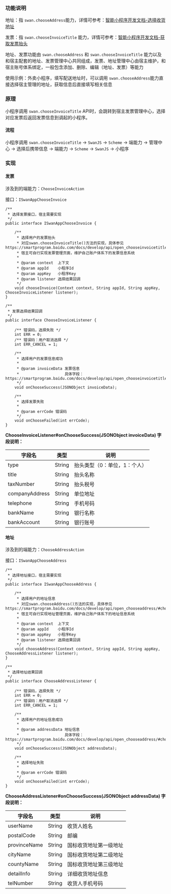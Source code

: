
### 功能说明

地址：指 `swan.chooseAddress`能力，详情可参考：[智能小程序开发文档-选择收货地址](https://smartprogram.baidu.com/docs/develop/api/open_chooseaddress/#chooseAddress/)

发票：指 `swan.chooseInvoiceTitle` 能力，详情可参考：[智能小程序开发文档-获取发票抬头](https://smartprogram.baidu.com/docs/develop/api/open_chooseinvoicetitle/)

地址、发票功能由 `swan.chooseAddress` 和 `swan.chooseInvoiceTitle` 能力以及和宿主配套的地址、发票管理中心共同组成，发票、地址管理中心由宿主维护，和宿主账号体系绑定，一般包含添加、删除、编辑（地址、发票）等能力


使用示例：外卖小程序，填写配送地址时，可以调用 `swan.chooseAddress`能力直接选择宿主管理的地址，获取信息后直接填写相关信息
 
### 原理
 
小程序调用 `swan.chooseInvoiceTitle` API时，会跳转到宿主发票管理中心，选择对应发票后返回发票信息到调起的小程序。

#### 流程
小程序调用 `swan.chooseInvoiceTitle` -> `SwanJS` -> `Scheme` -> 端能力 -> 管理中心 -> 选择后携带信息 -> 端能力 -> `Scheme` -> `SwanJS` -> 小程序
 
### 实现
 
#### 发票


涉及到的端能力：`ChooseInvoiceAction`

接口：`ISwanAppChooseInvoice`

```
/**
 * 选择发票接口，宿主需要实现
 */
public interface ISwanAppChooseInvoice {

    /**
     * 选择用户的发票抬头
     * 对应swan.chooseInvoiceTitle()方法的实现，具体参见https://smartprogram.baidu.com/docs/develop/api/open_chooseinvoicetitle/#chooseInvoiceTitle/
     * 宿主可自行实现发票管理页面，维护自己账户体系下的发票信息系统
     *
     * @param context  上下文
     * @param appId    小程序Id
     * @param appKey   小程序Key
     * @param listener 选择结果回调
     */
    void chooseInvoice(Context context, String appId, String appKey, ChooseInvoiceListener listener);
}

/**
 * 发票选择结果回调
 */
public interface ChooseInvoiceListener {

    /** 错误码，选择失败 */
    int ERR = 0;
    /** 错误码：用户取消选择 */
    int ERR_CANCEL = 1;

    /**
     * 选择用户的发票信息成功
     *
     * @param invoiceData 发票信息
     *                    具体字段：https://smartprogram.baidu.com/docs/develop/api/open_chooseinvoicetitle/#chooseInvoiceTitle/
     */
    void onChooseSuccess(JSONObject invoiceData);

    /**
     * 选择发票失败
     *
     * @param errCode 错误码
     */
    void onChooseFailed(int errCode);
}
```

**ChooseInvoiceListener#onChooseSuccess(JSONObject invoiceData) 字段说明：**

|字段名 |类型 | 说明|
|---- | ---- | ---- |
|type|    String|  抬头类型（0：单位，1：个人）|
|title|   String|  抬头名称|
|taxNumber|   String|  抬头税号|
|companyAddress|  String|  单位地址|
|telephone|   String|  手机号码|
|bankName|    String|  银行名称|
|bankAccount| String|  银行账号|


#### 地址


涉及到的端能力：`ChooseAddressAction`

接口：`ISwanAppChooseAddress`

```
/**
 * 选择地址接口，宿主需要实现
 */
public interface ISwanAppChooseAddress {

    /**
     * 选择用户的地址信息
     * 对应swan.chooseAddress()方法的实现，具体参见https://smartprogram.baidu.com/docs/develop/api/open_chooseaddress/#chooseAddress/
     * 宿主可自行实现地址管理页面，维护自己账户体系下的地址信息系统
     *
     * @param context  上下文
     * @param appId    小程序Id
     * @param appKey   小程序Key
     * @param listener 选择结果回调
     */
    void chooseAddress(Context context, String appId, String appKey, ChooseAddressListener listener);
}

/**
 * 选择地址结果回调
 */
public interface ChooseAddressListener {

    /** 错误码，选择失败 */
    int ERR = 0;
    /** 错误码：用户取消选择 */
    int ERR_CANCEL = 1;

    /**
     * 选择用户的地址信息成功
     *
     * @param addressData 地址信息
     *                    具体字段：https://smartprogram.baidu.com/docs/develop/api/open_chooseaddress/#chooseAddress/
     */
    void onChooseSuccess(JSONObject addressData);

    /**
     * 选择地址失败
     *
     * @param errCode 错误码
     */
    void onChooseFailed(int errCode);
}
```

**ChooseAddressListener#onChooseSuccess(JSONObject addressData) 字段说明：**

| 字段名 |类型 | 说明|
|---- | ---- | ---- |
|userName|String |  收货人姓名|
|postalCode  |String|  邮编|
|provinceName|    String|  国标收货地址第一级地址|
|cityName|    String|  国标收货地址第二级地址|
|countyName|  String|  国标收货地址第三级地址|
|detailInfo|  String|  详细收货地址信息|
|telNumber|   String|  收货人手机号码|
 






